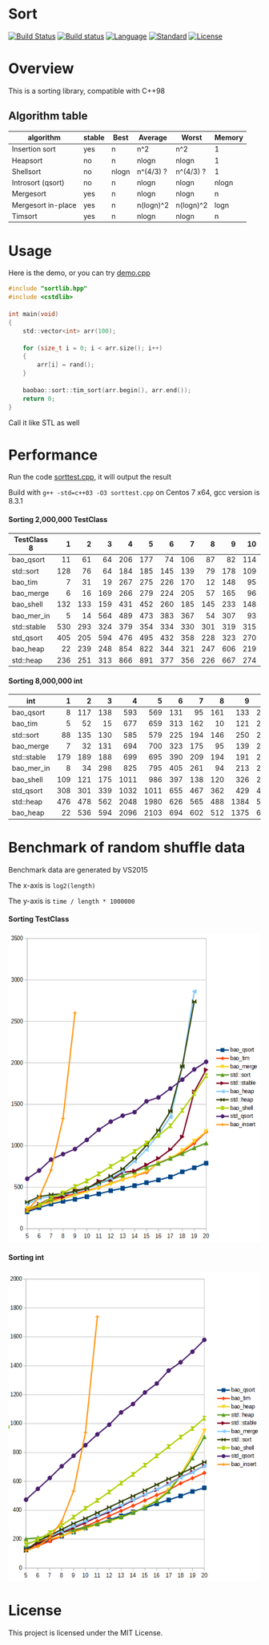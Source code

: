 # Sort

[![Build Status](https://travis-ci.org/Baobaobear/sort.svg?branch=master)](https://travis-ci.org/Baobaobear/sort) [![Build status](https://ci.appveyor.com/api/projects/status/wtt8m5ss33jxl3og?svg=true)](https://ci.appveyor.com/project/Baobaobear/sort) [![Language](https://img.shields.io/badge/language-C++-blue.svg)](https://isocpp.org/) [![Standard](https://img.shields.io/badge/C++-98-orange.svg)](https://en.wikipedia.org/wiki/C%2B%2B#Standardization) [![License](https://img.shields.io/badge/license-MIT-blue.svg)](https://opensource.org/licenses/MIT)

# Overview

This is a sorting library, compatible with C++98

## Algorithm table

algorithm     | stable | Best  |  Average  | Worst | Memory |
-------------------|---|-------|-----------|-----------|-
Insertion sort     |yes| n     | n^2       | n^2       | 1
Heapsort           |no | n     | nlogn     | nlogn     | 1
Shellsort          |no | nlogn | n^(4/3) ? | n^(4/3) ? | 1
Introsort (qsort)  |no | n     | nlogn     | nlogn     | nlogn
Mergesort          |yes| n     | nlogn     | nlogn     | n
Mergesort in-place |yes| n     | n(logn)^2 | n(logn)^2 | logn
Timsort            |yes| n     | nlogn     | nlogn     | n

# Usage

Here is the demo, or you can try [demo.cpp](demo.cpp)

```c
#include "sortlib.hpp"
#include <cstdlib>

int main(void)
{
    std::vector<int> arr(100);

    for (size_t i = 0; i < arr.size(); i++)
    {
        arr[i] = rand();
    }

    baobao::sort::tim_sort(arr.begin(), arr.end());
    return 0;
}
```

Call it like STL as well

# Performance

Run the code [sorttest.cpp](sorttest.cpp), it will output the result

Build with `g++ -std=c++03 -O3 sorttest.cpp` on Centos 7 x64, gcc version is 8.3.1

#### Sorting 2,000,000 TestClass

TestClass 8 |  1  |  2  |  3  |  4  |  5  |  6  |  7  |  8  |  9  |  10 |  11 |  12 | Avg |
------------|----:|----:|----:|----:|----:|----:|----:|----:|----:|----:|----:|----:|----:|
bao_qsort   |   11|   61|   64|  206|  177|   74|  106|   87|   82|  114|  187|  131|  108|
std::sort   |  128|   76|   64|  184|  185|  145|  139|   79|  178|  109|  184|  155|  135|
bao_tim     |    7|   31|   19|  267|  275|  226|  170|   12|  148|   95|  260|  149|  138|
bao_merge   |    6|   16|  169|  266|  279|  224|  205|   57|  165|   96|  269|  155|  158|
bao_shell   |  132|  133|  159|  431|  452|  260|  185|  145|  233|  148|  409|  148|  236|
bao_mer_in  |    5|   14|  564|  489|  473|  383|  367|   54|  307|   93|  465|  152|  280|
std::stable |  530|  293|  324|  379|  354|  334|  330|  301|  319|  315|  349|  180|  334|
std_qsort   |  405|  205|  594|  476|  495|  432|  358|  228|  323|  270|  488|  293|  380|
bao_heap    |   22|  239|  248|  854|  822|  344|  321|  247|  606|  219|  845|  217|  415|
std::heap   |  236|  251|  313|  866|  891|  377|  356|  226|  667|  274|  900|  266|  468|

#### Sorting 8,000,000 int

int         |  1  |  2  |  3  |  4  |  5  |  6  |  7  |  8  |  9  |  10 |  11 |  12 | Avg |
------------|----:|----:|----:|----:|----:|----:|----:|----:|----:|----:|----:|----:|----:|
bao_qsort   |    8|  117|  138|  593|  569|  131|   95|  161|  133|  252|  568|  419|  265|
bao_tim     |    5|   52|   15|  677|  659|  313|  162|   10|  121|  216|  640|  413|  273|
std::sort   |   88|  135|  130|  585|  579|  225|  194|  146|  250|  230|  558|  434|  296|
bao_merge   |    7|   32|  131|  694|  700|  323|  175|   95|  139|  208|  678|  468|  304|
std::stable |  179|  189|  188|  699|  695|  390|  209|  194|  191|  297|  657|  478|  363|
bao_mer_in  |    8|   34|  298|  825|  795|  405|  261|   94|  213|  210|  786|  465|  366|
bao_shell   |  109|  121|  175| 1011|  986|  397|  138|  120|  326|  223|  929|  450|  415|
std_qsort   |  308|  301|  339| 1032| 1011|  655|  467|  362|  429|  456|  995|  755|  592|
std::heap   |  476|  478|  562| 2048| 1980|  626|  565|  488| 1384|  508| 2001|  701|  984|
bao_heap    |   22|  536|  594| 2096| 2103|  694|  602|  512| 1375|  601| 2115|  638|  990|

# Benchmark of random shuffle data 

Benchmark data are generated by VS2015

The x-axis is `log2(length)`

The y-axis is `time / length * 1000000`

#### Sorting TestClass

[![](img/benchmark_class8.png)](img/benchmark_class8.png)

#### Sorting int

[![](img/benchmark_int.png)](img/benchmark_int.png)

# License

This project is licensed under the MIT License.

